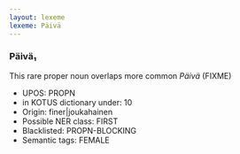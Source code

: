 ```yaml
---
layout: lexeme
lexeme: Päivä
---
```


###  Päivä₁

This rare proper noun overlaps more common *Päivä* (FIXME)
* UPOS:  PROPN
* in KOTUS dictionary under:  10
* Origin:  finer|joukahainen
* Possible NER class:  FIRST
* Blacklisted:  PROPN-BLOCKING
* Semantic tags:  FEMALE


